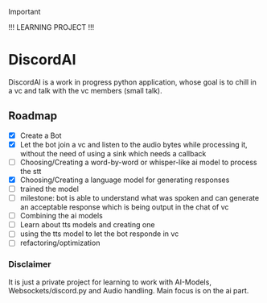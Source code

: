 > [!IMPORTANT]
> !!! LEARNING PROJECT !!!

# DiscordAI
DiscordAI is a work in progress python application, whose goal is to chill in a vc and talk with the vc members (small talk).

## Roadmap
- [x] Create a Bot
- [x] Let the bot join a vc and listen to the audio bytes while processing it, without the need of using a sink which needs a callback
- [ ] Choosing/Creating a word-by-word or whisper-like ai model to process the stt
- [x] Choosing/Creating a language model for generating responses
- [ ] trained the model
- [ ] milestone: bot is able to understand what was spoken and can generate an acceptable response which is being output in the chat of vc
- [ ] Combining the ai models
- [ ] Learn about tts models and creating one
- [ ] using the tts model to let the bot responde in vc
- [ ] refactoring/optimization

### Disclaimer
It is just a private project for learning to work with AI-Models, Websockets/discord.py and Audio handling. Main focus is on the ai part.

